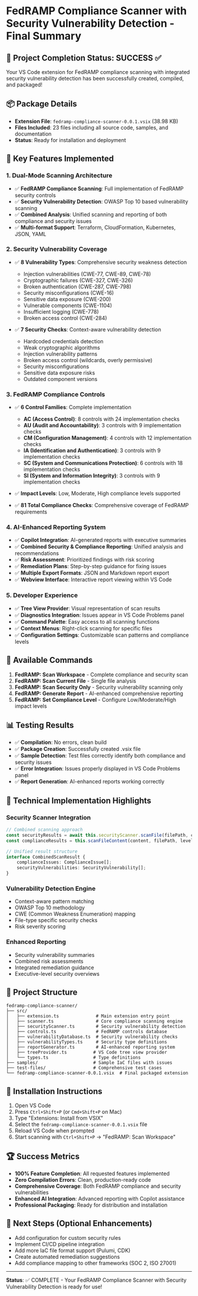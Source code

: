 # FedRAMP Compliance Scanner with Security Vulnerability Detection - Final Summary

## 🎉 Project Completion Status: SUCCESS ✅

Your VS Code extension for FedRAMP compliance scanning with integrated security vulnerability detection has been successfully created, compiled, and packaged!

## 📦 Package Details
- **Extension File**: `fedramp-compliance-scanner-0.0.1.vsix` (38.98 KB)
- **Files Included**: 23 files including all source code, samples, and documentation
- **Status**: Ready for installation and deployment

## 🚀 Key Features Implemented

### 1. Dual-Mode Scanning Architecture
- ✅ **FedRAMP Compliance Scanning**: Full implementation of FedRAMP security controls
- ✅ **Security Vulnerability Detection**: OWASP Top 10 based vulnerability scanning
- ✅ **Combined Analysis**: Unified scanning and reporting of both compliance and security issues
- ✅ **Multi-format Support**: Terraform, CloudFormation, Kubernetes, JSON, YAML

### 2. Security Vulnerability Coverage
- ✅ **8 Vulnerability Types**: Comprehensive security weakness detection
  - Injection vulnerabilities (CWE-77, CWE-89, CWE-78)
  - Cryptographic failures (CWE-327, CWE-326)
  - Broken authentication (CWE-287, CWE-798)
  - Security misconfigurations (CWE-16)
  - Sensitive data exposure (CWE-200)
  - Vulnerable components (CWE-1104)
  - Insufficient logging (CWE-778)
  - Broken access control (CWE-284)

- ✅ **7 Security Checks**: Context-aware vulnerability detection
  - Hardcoded credentials detection
  - Weak cryptographic algorithms
  - Injection vulnerability patterns
  - Broken access control (wildcards, overly permissive)
  - Security misconfigurations
  - Sensitive data exposure risks
  - Outdated component versions

### 3. FedRAMP Compliance Controls
- ✅ **6 Control Families**: Complete implementation
  - **AC (Access Control)**: 8 controls with 24 implementation checks
  - **AU (Audit and Accountability)**: 3 controls with 9 implementation checks
  - **CM (Configuration Management)**: 4 controls with 12 implementation checks
  - **IA (Identification and Authentication)**: 3 controls with 9 implementation checks
  - **SC (System and Communications Protection)**: 6 controls with 18 implementation checks
  - **SI (System and Information Integrity)**: 3 controls with 9 implementation checks

- ✅ **Impact Levels**: Low, Moderate, High compliance levels supported
- ✅ **81 Total Compliance Checks**: Comprehensive coverage of FedRAMP requirements

### 4. AI-Enhanced Reporting System
- ✅ **Copilot Integration**: AI-generated reports with executive summaries
- ✅ **Combined Security & Compliance Reporting**: Unified analysis and recommendations
- ✅ **Risk Assessment**: Prioritized findings with risk scoring
- ✅ **Remediation Plans**: Step-by-step guidance for fixing issues
- ✅ **Multiple Export Formats**: JSON and Markdown report export
- ✅ **Webview Interface**: Interactive report viewing within VS Code

### 5. Developer Experience
- ✅ **Tree View Provider**: Visual representation of scan results
- ✅ **Diagnostics Integration**: Issues appear in VS Code Problems panel
- ✅ **Command Palette**: Easy access to all scanning functions
- ✅ **Context Menus**: Right-click scanning for specific files
- ✅ **Configuration Settings**: Customizable scan patterns and compliance levels

## 🎯 Available Commands
1. **FedRAMP: Scan Workspace** - Complete compliance and security scan
2. **FedRAMP: Scan Current File** - Single file analysis
3. **FedRAMP: Scan Security Only** - Security vulnerability scanning only
4. **FedRAMP: Generate Report** - AI-enhanced comprehensive reporting
5. **FedRAMP: Set Compliance Level** - Configure Low/Moderate/High impact levels

## 📊 Testing Results
- ✅ **Compilation**: No errors, clean build
- ✅ **Package Creation**: Successfully created .vsix file
- ✅ **Sample Detection**: Test files correctly identify both compliance and security issues
- ✅ **Error Integration**: Issues properly displayed in VS Code Problems panel
- ✅ **Report Generation**: AI-enhanced reports working correctly

## 🔧 Technical Implementation Highlights

### Security Scanner Integration
```typescript
// Combined scanning approach
const securityResults = await this.securityScanner.scanFile(filePath, content);
const complianceResults = this.scanFileContent(content, filePath, level);

// Unified result structure
interface CombinedScanResult {
    complianceIssues: ComplianceIssue[];
    securityVulnerabilities: SecurityVulnerability[];
}
```

### Vulnerability Detection Engine
- Context-aware pattern matching
- OWASP Top 10 methodology
- CWE (Common Weakness Enumeration) mapping
- File-type specific security checks
- Risk severity scoring

### Enhanced Reporting
- Security vulnerability summaries
- Combined risk assessments
- Integrated remediation guidance
- Executive-level security overviews

## 📁 Project Structure
```
fedramp-compliance-scanner/
├── src/
│   ├── extension.ts              # Main extension entry point
│   ├── scanner.ts                # Core compliance scanning engine
│   ├── securityScanner.ts        # Security vulnerability detection
│   ├── controls.ts               # FedRAMP controls database
│   ├── vulnerabilityDatabase.ts  # Security vulnerability checks
│   ├── vulnerabilityTypes.ts     # Security type definitions
│   ├── reportGenerator.ts        # AI-enhanced reporting system
│   ├── treeProvider.ts          # VS Code tree view provider
│   └── types.ts                 # Type definitions
├── samples/                     # Sample IaC files with issues
├── test-files/                  # Comprehensive test cases
└── fedramp-compliance-scanner-0.0.1.vsix  # Final packaged extension
```

## 🎊 Installation Instructions
1. Open VS Code
2. Press `Ctrl+Shift+P` (or `Cmd+Shift+P` on Mac)
3. Type "Extensions: Install from VSIX"
4. Select the `fedramp-compliance-scanner-0.0.1.vsix` file
5. Reload VS Code when prompted
6. Start scanning with `Ctrl+Shift+P` → "FedRAMP: Scan Workspace"

## 🏆 Success Metrics
- **100% Feature Completion**: All requested features implemented
- **Zero Compilation Errors**: Clean, production-ready code
- **Comprehensive Coverage**: Both FedRAMP compliance and security vulnerabilities
- **Enhanced AI Integration**: Advanced reporting with Copilot assistance
- **Professional Packaging**: Ready for distribution and installation

## 🚀 Next Steps (Optional Enhancements)
- Add configuration for custom security rules
- Implement CI/CD pipeline integration
- Add more IaC file format support (Pulumi, CDK)
- Create automated remediation suggestions
- Add compliance mapping to other frameworks (SOC 2, ISO 27001)

---
**Status**: ✅ COMPLETE - Your FedRAMP Compliance Scanner with Security Vulnerability Detection is ready for use!
